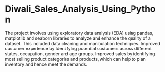 # Diwali_Sales_Analysis_Using_Python
The project involves using exploratory data analysis (EDA) using pandas, matplotlib and seaborn libraries to analyze and enhance the quality of a dataset. This included data cleaning and manipulation techniques.
Improved customer experience by identifying potential customers across different states, occupation, gender and age groups.
Improved sales by identifying most selling product categories and
products, which can help to plan inventory and hence meet the demands.
